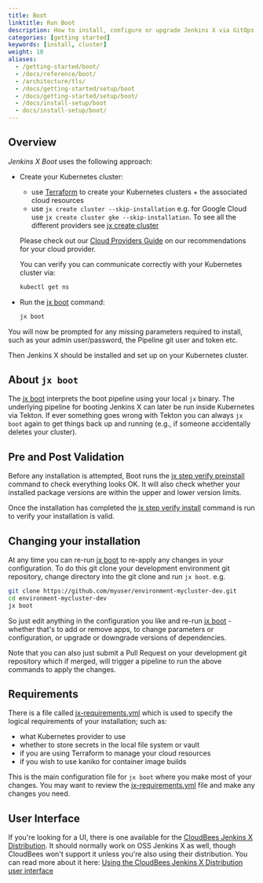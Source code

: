 ```yaml
---
title: Boot
linktitle: Run Boot
description: How to install, configure or upgrade Jenkins X via GitOps and a Jenkins X Pipeline
categories: [getting started]
keywords: [install, cluster]
weight: 10
aliases:
  - /getting-started/boot/
  - /docs/reference/boot/
  - /architecture/tls/
  - /docs/getting-started/setup/boot
  - /docs/getting-started/setup/boot/
  - /docs/install-setup/boot
  - docs/install-setup/boot/
---
```


## Overview

_Jenkins X Boot_ uses the following approach:

- Create your Kubernetes cluster:
    - use [Terraform](/docs/install-setup/installing/create-cluster/) to create your Kubernetes clusters + the associated cloud resources
    - use `jx create cluster --skip-installation` e.g. for Google Cloud use `jx create cluster gke --skip-installation`.
      To see all the different providers see [jx create cluster](/commands/jx_create_cluster/)  

    Please check out our [Cloud Providers Guide](/docs/getting-started/setup/boot/clouds/) on our recommendations for your cloud provider.

    You can verify you can communicate correctly with your Kubernetes cluster via:

    ``` sh
    kubectl get ns
    ```

- Run the [jx boot](/commands/jx_boot/) command:

    ```sh
    jx boot
    ```

You will now be prompted for any missing parameters required to install, such as your admin user/password, the Pipeline git user and token etc.

Then Jenkins X should be installed and set up on your Kubernetes cluster.

## About `jx boot`

The [jx boot](/commands/jx_boot/) interprets the boot pipeline using your local `jx` binary.
The underlying pipeline for booting Jenkins X can later be run inside Kubernetes via Tekton.
If ever something goes wrong with Tekton you can always `jx boot` again to get things back up and running (e.g., if someone accidentally deletes your cluster).

## Pre and Post Validation

Before any installation is attempted, Boot runs the [jx step verify preinstall](/commands/jx_step_verify_preinstall/) command to check everything looks OK.
It will also check whether your installed package versions are within the upper and lower version limits.

Once the installation has completed the [jx step verify install](/commands/jx_step_verify_install/) command is run to verify your installation is valid.

## Changing your installation

At any time you can re-run [jx boot](/commands/jx_boot/) to re-apply any changes in your configuration.
To do this git clone your development environment git repository, change directory into the git clone and run `jx boot`. e.g.

```sh
git clone https://github.com/myuser/environment-mycluster-dev.git
cd environment-mycluster-dev
jx boot
```

So just edit anything in the configuration you like and re-run [jx boot](/commands/jx_boot/) - whether that's to add or remove apps, to change parameters or configuration, or upgrade or downgrade versions of dependencies.

Note that you can also just submit a Pull Request on your development git repository which if merged, will trigger a pipeline to run the above commands to apply the changes.

## Requirements

There is a file called [jx-requirements.yml](https://github.com/jenkins-x/jenkins-x-boot-config/blob/master/jx-requirements.yml) which is used to specify the logical requirements of your installation; such as:

- what Kubernetes provider to use
- whether to store secrets in the local file system or vault
- if you are using Terraform to manage your cloud resources
- if you wish to use kaniko for container image builds

This is the main configuration file for `jx boot` where you make most of your changes.
You may want to review the  [jx-requirements.yml](https://github.com/jenkins-x/jenkins-x-boot-config/blob/master/jx-requirements.yml) file and make any changes you need.

## User Interface

If you're looking for a UI, there is one available for the [CloudBees Jenkins X Distribution](https://www.cloudbees.com/products/cloudbees-jenkins-x-distribution/overview).
It should normally work on OSS Jenkins X as well, though CloudBees won't support it unless you're also using their distribution.
You can read more about it here: [Using the CloudBees Jenkins X Distribution user interface](https://docs.cloudbees.com/docs/cloudbees-jenkins-x-distribution/latest/user-interface/)
